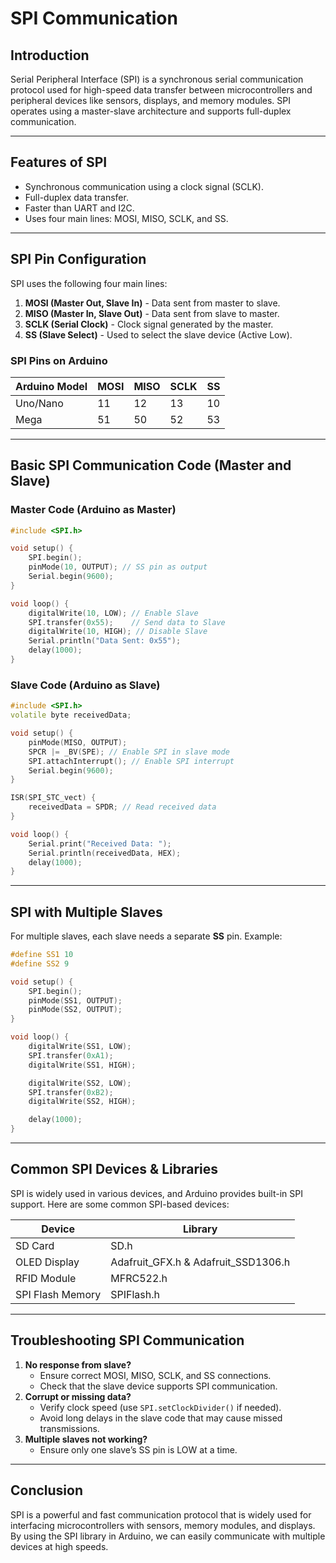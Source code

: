 # SPI Communication

## Introduction
Serial Peripheral Interface (SPI) is a synchronous serial communication protocol used for high-speed data transfer between microcontrollers and peripheral devices like sensors, displays, and memory modules. SPI operates using a master-slave architecture and supports full-duplex communication.

---

## Features of SPI
- Synchronous communication using a clock signal (SCLK).
- Full-duplex data transfer.
- Faster than UART and I2C.
- Uses four main lines: MOSI, MISO, SCLK, and SS.

---

## SPI Pin Configuration
SPI uses the following four main lines:
1. **MOSI (Master Out, Slave In)** - Data sent from master to slave.
2. **MISO (Master In, Slave Out)** - Data sent from slave to master.
3. **SCLK (Serial Clock)** - Clock signal generated by the master.
4. **SS (Slave Select)** - Used to select the slave device (Active Low).

### SPI Pins on Arduino
| Arduino Model | MOSI | MISO | SCLK | SS  |
|--------------|------|------|------|-----|
| Uno/Nano    | 11   | 12   | 13   | 10  |
| Mega        | 51   | 50   | 52   | 53  |

---

## Basic SPI Communication Code (Master and Slave)

### **Master Code (Arduino as Master)**
```cpp
#include <SPI.h>

void setup() {
    SPI.begin();
    pinMode(10, OUTPUT); // SS pin as output
    Serial.begin(9600);
}

void loop() {
    digitalWrite(10, LOW); // Enable Slave
    SPI.transfer(0x55);    // Send data to Slave
    digitalWrite(10, HIGH); // Disable Slave
    Serial.println("Data Sent: 0x55");
    delay(1000);
}
```

### **Slave Code (Arduino as Slave)**
```cpp
#include <SPI.h>
volatile byte receivedData;

void setup() {
    pinMode(MISO, OUTPUT);
    SPCR |= _BV(SPE); // Enable SPI in slave mode
    SPI.attachInterrupt(); // Enable SPI interrupt
    Serial.begin(9600);
}

ISR(SPI_STC_vect) {
    receivedData = SPDR; // Read received data
}

void loop() {
    Serial.print("Received Data: ");
    Serial.println(receivedData, HEX);
    delay(1000);
}
```

---

## **SPI with Multiple Slaves**
For multiple slaves, each slave needs a separate **SS** pin. Example:
```cpp
#define SS1 10
#define SS2 9

void setup() {
    SPI.begin();
    pinMode(SS1, OUTPUT);
    pinMode(SS2, OUTPUT);
}

void loop() {
    digitalWrite(SS1, LOW);
    SPI.transfer(0xA1);
    digitalWrite(SS1, HIGH);

    digitalWrite(SS2, LOW);
    SPI.transfer(0xB2);
    digitalWrite(SS2, HIGH);

    delay(1000);
}
```

---

## **Common SPI Devices & Libraries**
SPI is widely used in various devices, and Arduino provides built-in SPI support. Here are some common SPI-based devices:

| Device | Library |
|--------|---------|
| SD Card | SD.h |
| OLED Display | Adafruit_GFX.h & Adafruit_SSD1306.h |
| RFID Module | MFRC522.h |
| SPI Flash Memory | SPIFlash.h |

---

## **Troubleshooting SPI Communication**
1. **No response from slave?**
   - Ensure correct MOSI, MISO, SCLK, and SS connections.
   - Check that the slave device supports SPI communication.
2. **Corrupt or missing data?**
   - Verify clock speed (use `SPI.setClockDivider()` if needed).
   - Avoid long delays in the slave code that may cause missed transmissions.
3. **Multiple slaves not working?**
   - Ensure only one slave’s SS pin is LOW at a time.

---

## **Conclusion**
SPI is a powerful and fast communication protocol that is widely used for interfacing microcontrollers with sensors, memory modules, and displays. By using the SPI library in Arduino, we can easily communicate with multiple devices at high speeds.


